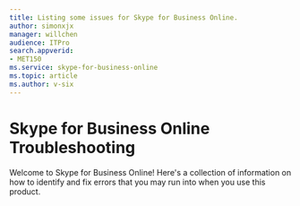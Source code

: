 ```yaml
---
title: Listing some issues for Skype for Business Online.
author: simonxjx
manager: willchen
audience: ITPro
search.appverid: 
- MET150
ms.service: skype-for-business-online
ms.topic: article
ms.author: v-six
---
```


# Skype for Business Online Troubleshooting

Welcome to Skype for Business Online! Here's a collection of information on how to identify and fix errors that you may run into when you use this product. 
